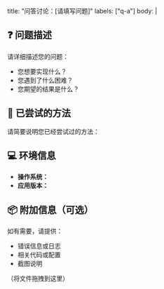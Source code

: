 title: "问答讨论：[请填写问题]"
labels: ["q-a"]
body: |
  ## ❓ 问题描述
  
  请详细描述您的问题：
  - 您想要实现什么？
  - 您遇到了什么困难？
  - 您期望的结果是什么？
  
  ## 🔄 已尝试的方法
  
  请简要说明您已经尝试过的方法：
  
  ## 💻 环境信息
  
  - **操作系统：** 
  - **应用版本：** 
  
  ## 📦 附加信息（可选）
  
  如有需要，请提供：
  - 错误信息或日志
  - 相关代码或配置
  - 截图说明
  
  （将文件拖拽到这里）